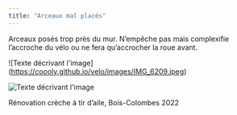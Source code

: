 ```yaml
---
title: "Arceaux mal placés"
---
```

Arceaux posés trop près du mur. N’empêche pas mais complexifie l’accroche du vélo ou ne fera qu’accrocher la roue avant. 

![Texte décrivant l'image] (https://coooly.github.io/velo/images/IMG_6209.jpeg)

![Texte décrivant l'image](https://coooly.github.io/velo/images/IMG_6208.jpeg)

Rénovation crèche à tir d’aile, Bois-Colombes 2022